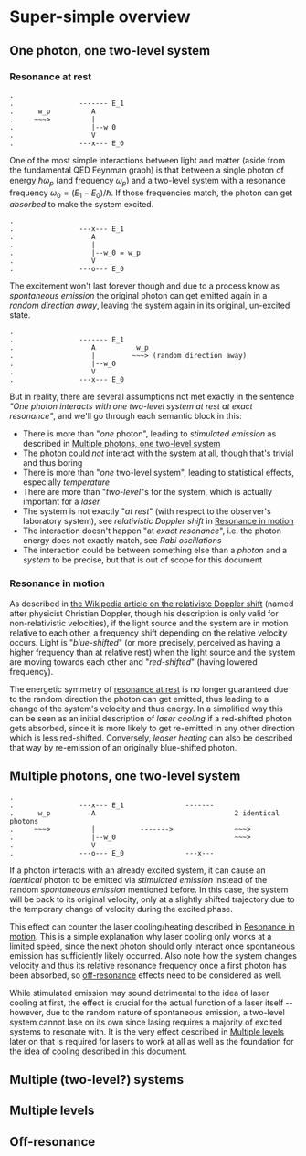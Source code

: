 # Super-simple overview

## One photon, one two-level system

### Resonance at rest

```
.
.                ------- E_1
.      w_p          A
.     ~~~>          |
.                   |--w_0
.                   V
.                ---x--- E_0
```

One of the most simple interactions between light and matter (aside from the fundamental QED Feynman graph) is that between a single photon of energy $\hbar\omega_p$ (and frequency $\omega_p$) and a two-level system with a resonance frequency $\omega_0 = (E_1-E_0)/\hbar$. If those frequencies match, the photon can get _absorbed_ to make the system excited.

```
.
.                ---x--- E_1
.                   A
.                   |
.                   |--w_0 = w_p
.                   V
.                ---o--- E_0
```

The excitement won't last forever though and due to a process know as _spontaneous emission_ the original photon can get emitted again in a _random direction away_, leaving the system again in its original, un-excited state.

```
.
.                ------- E_1
.                   A          w_p
.                   |         ~~~> (random direction away)
.                   |--w_0
.                   V
.                ---x--- E_0
```

But in reality, there are several assumptions not met exactly in the sentence _"One photon interacts with one two-level system at rest at exact resonance"_, and we'll go through each semantic block in this:

* There is more than "_one_ photon", leading to _stimulated emission_ as described in [Multiple photons, one two-level system](#multiple-photons-one-two-level-system)
* The photon could _not_ interact with the system at all, though that's trivial and thus boring
* There is more than "_one_ two-level system", leading to statistical effects, especially _temperature_
* There are more than "_two-level_"s for the system, which is actually important for a _laser_
* The system is not exactly "_at rest_" (with respect to the observer's laboratory system), see _relativistic Doppler shift_ in [Resonance in motion](#resonance-in-motion)
* The interaction doesn't happen "at _exact resonance_", i.e. the photon energy does not exactly match, see _Rabi oscillations_
* The interaction could be between something else than a _photon_ and a _system_ to be precise, but that is out of scope for this document

### Resonance in motion

As described in [the Wikipedia article on the relativistc Doppler shift](https://en.wikipedia.org/wiki/Relativistic_Doppler_effect) (named after physicist Christian Doppler, though his description is only valid for non-relativistic velocities), if the light source and the system are in motion relative to each other, a frequency shift depending on the relative velocity occurs. Light is "_blue-shifted_" (or more precisely, perceived as having a higher frequency than at relative rest) when the light source and the system are moving towards each other and "_red-shifted_" (having lowered frequency).

The energetic symmetry of [resonance at rest](#resonance-at-rest) is no longer guaranteed due to the random direction the photon can get emitted, thus leading to a change of the system's velocity and thus energy. In a simplified way this can be seen as an initial description of _laser cooling_ if a red-shifted photon gets absorbed, since it is more likely to get re-emitted in any other direction which is less red-shifted. Conversely, _leaser heating_ can also be described that way by re-emission of an originally blue-shifted photon.

## Multiple photons, one two-level system

```
.
.                ---x--- E_1               -------
.      w_p          A                                  2 identical photons
.     ~~~>          |           ------->               ~~~>
.                   |--w_0                             ~~~>
.                   V
.                ---o--- E_0               ---x---
```

If a photon interacts with an already excited system, it can cause an _identical_ photon to be emitted via _stimulated emission_ instead of the random _spontaneous emission_ mentioned before. In this case, the system will be back to its original velocity, only at a slightly shifted trajectory due to the temporary change of velocity during the excited phase.

This effect can counter the laser cooling/heating described in [Resonance in motion](#resonance-in-motion). This is a simple explanation why laser cooling only works at a limited speed, since the next photon should only interact once spontaneous emission has sufficiently likely occurred. Also note how the system changes velocity and thus its relative resonance frequency once a first photon has been absorbed, so [off-resonance](#off-resonance) effects need to be considered as well.

While stimulated emission may sound detrimental to the idea of laser cooling at first, the effect is crucial for the actual function of a laser itself -- however, due to the random nature of spontaneous emission, a two-level system cannot lase on its own since lasing requires a majority of excited systems to resonate with. It is the very effect described in [Multiple levels](#multiple-levels) later on that is required for lasers to work at all as well as the foundation for the idea of cooling described in this document.

## Multiple (two-level?) systems

## Multiple levels

## Off-resonance